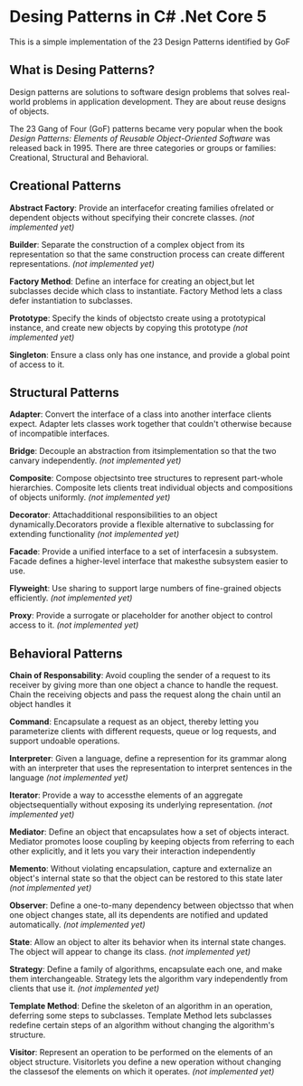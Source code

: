 # Desing Patterns in C# .Net Core 5
This is a simple implementation of the 23 Design Patterns identified by GoF

## What is Desing Patterns?
Design patterns are solutions to software design problems that solves real-world problems in application development. 
They are about reuse designs of objects.

The 23 Gang of Four (GoF) patterns became very popular when the book *Design Patterns: Elements of Reusable Object-Oriented Software* was released back in 1995.
There are three categories or groups or families: Creational, Structural and Behavioral.

## Creational Patterns

**Abstract Factory**: Provide an interfacefor creating families ofrelated or dependent
objects without specifying their concrete classes. *(not implemented yet)*

**Builder**: Separate the construction of a complex object from its representation so
that the same construction process can create different representations. *(not implemented yet)*

**Factory Method**: Define an interface for creating an object,but let subclasses decide which class to instantiate. Factory Method lets a class defer instantiation to
subclasses.

**Prototype**: Specify the kinds of objectsto create using a prototypical instance, and
create new objects by copying this prototype *(not implemented yet)*

**Singleton**: Ensure a class only has one instance, and provide a global point of
access to it.


## Structural Patterns

**Adapter**: Convert the interface of a class into another interface clients expect.
Adapter lets classes work together that couldn't otherwise because of incompatible interfaces.

**Bridge**: Decouple an abstraction from itsimplementation so that the two canvary
independently. *(not implemented yet)*

**Composite**: Compose objectsinto tree structures to represent part-whole hierarchies. Composite lets clients treat individual objects and compositions of objects
uniformly. *(not implemented yet)*

**Decorator**: Attachadditional responsibilities to an object dynamically.Decorators
provide a flexible alternative to subclassing for extending functionality *(not implemented yet)*

**Facade**: Provide a unified interface to a set of interfacesin a subsystem. Facade
defines a higher-level interface that makesthe subsystem easier to use.

**Flyweight**: Use sharing to support large numbers of fine-grained objects efficiently. *(not implemented yet)*

**Proxy**:  Provide a surrogate or placeholder for another object to control access to
it. *(not implemented yet)*


## Behavioral Patterns

**Chain of Responsability**: Avoid coupling the sender of a request to its receiver by
giving more than one object a chance to handle the request. Chain the receiving
objects and pass the request along the chain until an object handles it

**Command**: Encapsulate a request as an object, thereby letting you parameterize clients with different requests, queue or log requests, and support undoable
operations.

**Interpreter**: Given a language, define a represention for its grammar along with
an interpreter that uses the representation to interpret sentences in the language *(not implemented yet)*

**Iterator**:  Provide a way to accessthe elements of an aggregate objectsequentially
without exposing its underlying representation. *(not implemented yet)*

**Mediator**: Define an object that encapsulates how a set of objects interact. Mediator promotes loose coupling by keeping objects from referring to each other
explicitly, and it lets you vary their interaction independently

**Memento**: Without violating encapsulation, capture and externalize an object's
internal state so that the object can be restored to this state later *(not implemented yet)*

**Observer**: Define a one-to-many dependency between objectsso that when one
object changes state, all its dependents are notified and updated automatically. *(not implemented yet)*

**State**: Allow an object to alter its behavior when its internal state changes. The
object will appear to change its class. *(not implemented yet)*

**Strategy**: Define a family of algorithms, encapsulate each one, and make them
interchangeable. Strategy lets the algorithm vary independently from clients that
use it. *(not implemented yet)*

**Template Method**: Define the skeleton of an algorithm in an operation, deferring
some steps to subclasses. Template Method lets subclasses redefine certain steps
of an algorithm without changing the algorithm's structure.

**Visitor**: Represent an operation to be performed on the elements of an object
structure. Visitorlets you define a new operation without changing the classesof
the elements on which it operates. *(not implemented yet)*

